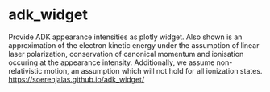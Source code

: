 # adk_widget
Provide ADK appearance intensities as plotly widget. Also shown is an approximation of the electron kinetic energy under the assumption of linear laser polarization, conservation of canonical momentum and ionisation occuring at the appearance intensity. Additionally, we assume non-relativistic motion, an assumption which will not hold for all ionization states.
https://soerenjalas.github.io/adk_widget/
